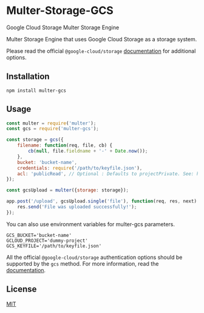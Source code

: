 # Multer-Storage-GCS

Google Cloud Storage Multer Storage Engine

Multer Storage Engine that uses Google Cloud Storage as a storage system.

Please read the official `@google-cloud/storage` [documentation](https://googlecloudplatform.github.io/google-cloud-node/#/docs/storage/) for additional options.

## Installation

	npm install multer-gcs

## Usage

```javascript
const multer = require('multer');
const gcs = require('multer-gcs');

const storage = gcs({
	filename: function(req, file, cb) {
		cb(null, file.fieldname + '-' + Date.now());
	},
	bucket: 'bucket-name',
	credentials: require('/path/to/keyfile.json'),
	acl: 'publicRead', // Optional : Defaults to projectPrivate. See: https://cloud.google.com/storage/docs/access-control/lists
});

const gcsUpload = multer({storage: storage});

app.post('/upload', gcsUpload.single('file'), function(req, res, next) {
	res.send('File was uploaded successfully!');
});
```

You can also use environment variables for multer-gcs parameters.
```
GCS_BUCKET='bucket-name'
GCLOUD_PROJECT='dummy-project'
GCS_KEYFILE='/path/to/keyfile.json'
```

All the official `@google-cloud/storage` authentication options should be supported by the `gcs` method. For more information, read the [documentation](https://googlecloudplatform.github.io/google-cloud-node/#/docs/storage/guides/authentication).

## License

[MIT](LICENSE)
